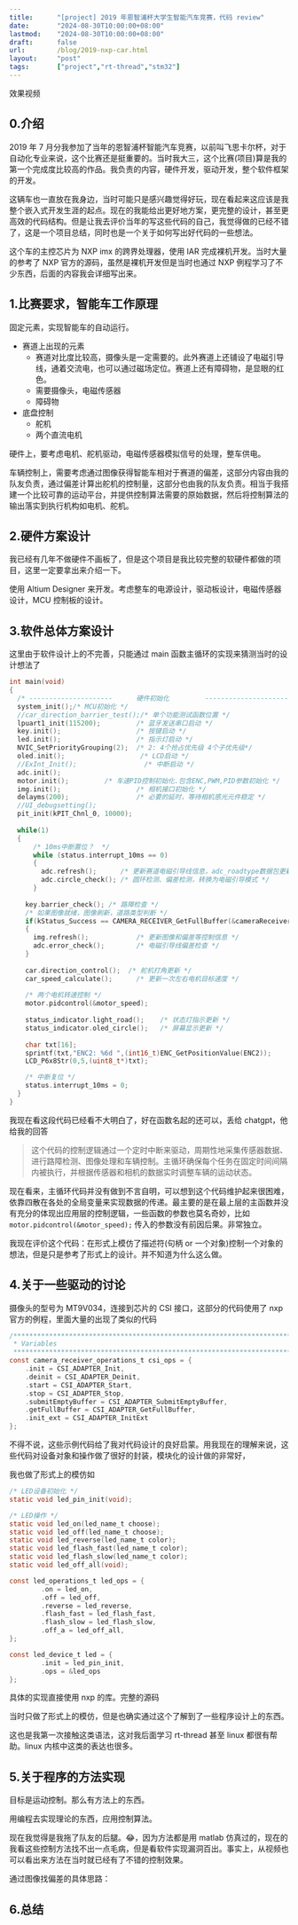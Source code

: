 ```yaml
---
title:      "[project] 2019 年恩智浦杯大学生智能汽车竞赛，代码 review"
date:       "2024-08-30T10:00:00+08:00"
lastmod:    "2024-08-30T10:00:00+08:00"
draft:      false
url:        /blog/2019-nxp-car.html
layout:     "post"
tags:       ["project","rt-thread","stm32"]
---
```



效果视频

## 0.介绍

2019 年 7 月分我参加了当年的恩智浦杯智能汽车竞赛，以前叫飞思卡尔杯，对于自动化专业来说，这个比赛还是挺重要的。当时我大三，这个比赛(项目)算是我的第一个完成度比较高的作品。我负责的内容，硬件开发，驱动开发，整个软件框架的开发。

这辆车也一直放在我身边，当时可能只是感兴趣觉得好玩，现在看起来这应该是我整个嵌入式开发生涯的起点。现在的我能给出更好地方案，更完整的设计，甚至更高效的代码结构。但是让我去评价当年的写这些代码的自己，我觉得做的已经不错了，这是一个项目总结，同时也是一个关于如何写出好代码的一些想法。

这个车的主控芯片为 NXP imx 的跨界处理器，使用 IAR 完成裸机开发。当时大量的参考了 NXP 官方的源码，虽然是裸机开发但是当时也通过 NXP 例程学习了不少东西，后面的内容我会详细写出来。

## 1.比赛要求，智能车工作原理

固定元素，实现智能车的自动运行。

- 赛道上出现的元素
  - 赛道对比度比较高，摄像头是一定需要的。此外赛道上还铺设了电磁引导线，通着交流电，也可以通过磁场定位。赛道上还有障碍物，是显眼的红色。
  - 需要摄像头，电磁传感器
  - 障碍物
- 底盘控制
  - 舵机
  - 两个直流电机

硬件上，要考虑电机、舵机驱动，电磁传感器模拟信号的处理，整车供电。

车辆控制上，需要考虑通过图像获得智能车相对于赛道的偏差，这部分内容由我的队友负责，通过偏差计算出舵机的控制量，这部分也由我的队友负责。相当于我搭建一个比较可靠的运动平台，并提供控制算法需要的原始数据，然后将控制算法的输出落实到执行机构如电机、舵机。


## 2.硬件方案设计

我已经有几年不做硬件不画板了，但是这个项目是我比较完整的软硬件都做的项目，这里一定要拿出来介绍一下。

使用 Altium Designer 来开发。考虑整车的电源设计，驱动板设计，电磁传感器设计，MCU 控制板的设计。



## 3.软件总体方案设计

这里由于软件设计上的不完善，只能通过 main 函数主循环的实现来猜测当时的设计想法了

```c
int main(void)
{
  /* ---------------------      硬件初始化         -------------------------- */
  system_init();/* MCU初始化 */
  //car_direction_barrier_test();/* 单个功能测试函数位置 */
  lpuart1_init(115200);         /* 蓝牙发送串口启动 */
  key.init();                   /* 按键启动 */
  led.init();                   /* 指示灯启动 */
  NVIC_SetPriorityGrouping(2);  /* 2: 4个抢占优先级 4个子优先级*/
  oled.init();                   /* LCD启动 */
  //ExInt_Init();                 /* 中断启动 */
  adc.init();
  motor.init();         /* 车速PID控制初始化.包含ENC,PWM,PID参数初始化 */       
  img.init();                   /* 相机接口初始化 */
  delayms(200);                 /* 必要的延时，等待相机感光元件稳定 */
  //UI_debugsetting();
  pit_init(kPIT_Chnl_0, 10000);
  
  while(1)
  {
	  /* 10ms中断置位？  */
	  while (status.interrupt_10ms == 0)
	  {
        adc.refresh();      /* 更新赛道电磁引导线信息，adc_roadtype数据包更新 */
        adc.circle_check(); /* 圆环检测、偏差检测，转换为电磁引导模式 */
	  }
    
    key.barrier_check(); /* 路障检查 */
    /* 如果图像就绪，图像刷新，道路类型判断 */
    if(kStatus_Success == CAMERA_RECEIVER_GetFullBuffer(&cameraReceiver, &CameraBufferAddr))
    {
      img.refresh();            /* 更新图像和偏差等控制信息 */
      adc.error_check();        /* 电磁引导线偏差检查 */
    }
    
    car.direction_control();  /* 舵机打角更新 */
    car_speed_calculate();      /* 更新一次左右电机目标速度 */    
    
    /* 两个电机转速控制 */
    motor.pidcontrol(&motor_speed);
    
    status_indicator.light_road();    /* 状态灯指示更新 */
    status_indicator.oled_circle();   /* 屏幕显示更新 */
    
    char txt[16];
    sprintf(txt,"ENC2: %6d ",(int16_t)ENC_GetPositionValue(ENC2));
    LCD_P6x8Str(0,5,(uint8_t*)txt);   

    /* 中断复位 */
    status.interrupt_10ms = 0;
  }
}
```

我现在看这段代码已经看不大明白了，好在函数名起的还可以，丢给 chatgpt，他给我的回答

>这个代码的控制逻辑通过一个定时中断来驱动，周期性地采集传感器数据、进行路障检测、图像处理和车辆控制。主循环确保每个任务在固定时间间隔内被执行，并根据传感器和相机的数据实时调整车辆的运动状态。

现在看来，主循环代码并没有做到不言自明，可以想到这个代码维护起来很困难，依靠四散在各处的全局变量来实现数据的传递。最主要的是在最上层的主函数并没有充分的体现出应用层的控制逻辑，一些函数的参数也莫名奇妙，比如 `motor.pidcontrol(&motor_speed);` 传入的参数没有前因后果。非常独立。

我现在评价这个代码：在形式上模仿了描述符(句柄 or 一个对象)控制一个对象的想法，但是只是参考了形式上的设计。并不知道为什么这么做。

## 4.关于一些驱动的讨论

摄像头的型号为 MT9V034，连接到芯片的 CSI 接口，这部分的代码使用了 nxp 官方的例程，里面大量的出现了类似的代码

```c
/*******************************************************************************
 * Variables
 ******************************************************************************/
const camera_receiver_operations_t csi_ops = {
    .init = CSI_ADAPTER_Init,
    .deinit = CSI_ADAPTER_Deinit,
    .start = CSI_ADAPTER_Start,
    .stop = CSI_ADAPTER_Stop,
    .submitEmptyBuffer = CSI_ADAPTER_SubmitEmptyBuffer,
    .getFullBuffer = CSI_ADAPTER_GetFullBuffer,
    .init_ext = CSI_ADAPTER_InitExt
};
```

不得不说，这些示例代码给了我对代码设计的良好启蒙。用我现在的理解来说，这些代码对设备对象和操作做了很好的封装，模块化的设计做的非常好，

我也做了形式上的模仿如 

```c
/* LED设备初始化 */
static void led_pin_init(void);

/* LED操作 */
static void led_on(led_name_t choose);
static void led_off(led_name_t choose);
static void led_reverse(led_name_t color);
static void led_flash_fast(led_name_t color);
static void led_flash_slow(led_name_t color);
static void led_off_all(void);

const led_operations_t led_ops = {
        .on = led_on,
        .off = led_off,
        .reverse = led_reverse,
        .flash_fast = led_flash_fast,
        .flash_slow = led_flash_slow,
        .off_a = led_off_all,
};

const led_device_t led = {
        .init = led_pin_init,
        .ops = &led_ops
};
```

具体的实现直接使用 nxp 的库。完整的源码 

当时只做了形式上的模仿，但是也确实通过这个了解到了一些程序设计上的东西。


这也是我第一次接触这类语法，这对我后面学习 rt-thread 甚至 linux 都很有帮助。linux 内核中这类的表达也很多。


## 5.关于程序的方法实现

目标是运动控制。那么有方法上的东西。

用编程去实现理论的东西，应用控制算法。

现在我觉得是我拖了队友的后腿。😂，因为方法都是用 matlab 仿真过的，现在的我看这些控制方法找不出一点毛病，但是看软件实现漏洞百出。事实上，从视频也可以看出来方法在当时就已经有了不错的控制效果。

通过图像找偏差的具体思路：


## 6.总结







